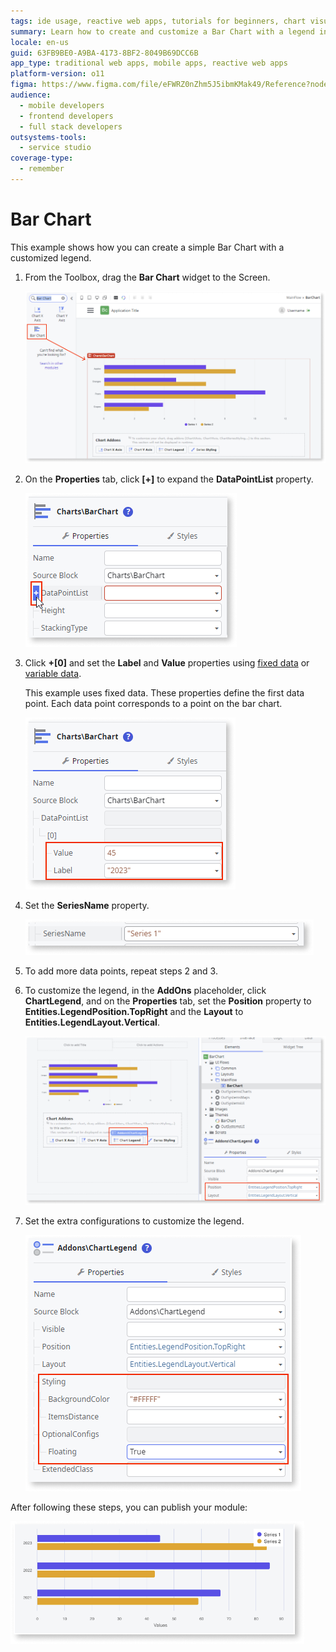 ```yaml
---
tags: ide usage, reactive web apps, tutorials for beginners, chart visualization, data binding
summary: Learn how to create and customize a Bar Chart with a legend in OutSystems 11 (O11) using fixed or variable data.
locale: en-us
guid: 63FB9BE0-A9BA-4173-8BF2-8049B69DCC6B
app_type: traditional web apps, mobile apps, reactive web apps
platform-version: o11
figma: https://www.figma.com/file/eFWRZ0nZhm5J5ibmKMak49/Reference?node-id=2453:4384
audience:
  - mobile developers
  - frontend developers
  - full stack developers
outsystems-tools:
  - service studio
coverage-type:
  - remember
---
```


# Bar Chart

This example shows how you can create a simple Bar Chart with a customized legend.

1. From the Toolbox, drag the **Bar Chart** widget to the Screen.

    ![Screenshot showing the Bar Chart widget being dragged onto the screen in the development environment](images/chartbar-drag-ss.png "Dragging Bar Chart Widget")

1. On the **Properties** tab, click **[+]** to expand the **DataPointList** property.

    ![Screenshot of the Properties tab with the DataPointList property expanded to show options](images/chartbar-expand-ss.png "Expanding DataPointList Property")

1. Click **+[0]** and set the **Label** and **Value** properties using [fixed data](chart-data-v2.md#populate-your-chart-with-fixed-data) or [variable data](chart-data-v2.md#populate-your-chart-with-variable-data). 

    This example uses fixed data. These properties define the first data point. Each data point corresponds to a point on the bar chart.

    ![Screenshot demonstrating how to set the Label and Value properties for a data point in the Bar Chart](images/chartbar-datapoint-ss.png "Setting Data Point Properties")

1. Set the **SeriesName** property.

    ![Screenshot showing the SeriesName property field in the Bar Chart widget properties](images/chart-seriesname-ss.png "Setting SeriesName Property")

1. To add more data points, repeat steps 2 and 3.

1. To customize the legend, in the **AddOns** placeholder, click **ChartLegend**, and on the **Properties** tab, set the **Position** property to **Entities.LegendPosition.TopRight** and the **Layout** to **Entities.LegendLayout.Vertical**.

    ![Screenshot of the AddOns placeholder with the ChartLegend selected and Properties tab open](images/chartbar-addon-ss.png "ChartLegend AddOn Configuration")

1. Set the extra configurations to customize the legend.

    ![Screenshot showing the extra configuration options for customizing the chart legend](images/chartbar-customize-ss.png "Customizing Chart Legend")

After following these steps, you can publish your module:

![Image of the final result of the Bar Chart with customized legend after publishing the module](images/chartbar-result.png "Final Bar Chart Result")


